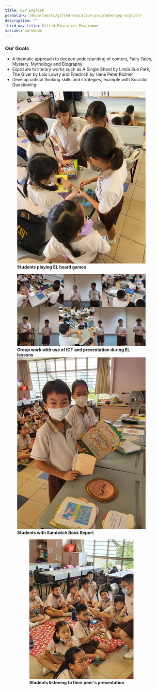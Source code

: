 ```yaml
---
title: GEP English
permalink: /departments/gifted-education-programme/gep-english/
description: ""
third_nav_title: Gifted Education Programme
variant: markdown
---
```

### Our Goals

*   A thematic approach to deepen understanding of content, Fairy Tales, Mystery, Mythology and Biography
*   Exposure to literary works such as A Single Shard by Linda Sue Park, The Giver by Lois Lowry and Friedrich by Hans Peter Richter
*   Develop critical thinking skills and strategies, example with Socratic Questioning

<figure>
<img src="/files/playing%20el%20board%20games.jpeg">
<figcaption> <strong>Students playing EL board games
</strong> </figcaption>
</figure>

<figure>
<img src="/images/group%20work%20with%20use%20of%20ict%20and%20presentation%20during%20el%20lessons.jpg"> <strong>Group work with use of ICT and presentation during EL lessons
</strong> 



<img src="/images/EL%20Picture2_1.jpg"> 
 <figcaption> <strong>Students with Sandwich Book Report</strong> </figcaption>


<figure>
<img src="/images/EL%20Picture2_2.jpg">
<figcaption> <strong>Students listening to their peer's presentation
</strong> </figcaption>
</figure></figure>